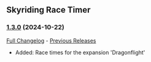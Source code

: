 ## Skyriding Race Timer
### [1.3.0](https://github.com/diomsg-code/SkyridingRaceTimer/tree/1.3.0) (2024-10-22)
[Full Changelog](https://github.com/diomsg-code/SkyridingRaceTimer/compare/1.2.0...1.3.0) - [Previous Releases](https://github.com/diomsg-code/SkyridingRaceTimer/releases)

- Added: Race times for the expansion 'Dragonflight'
